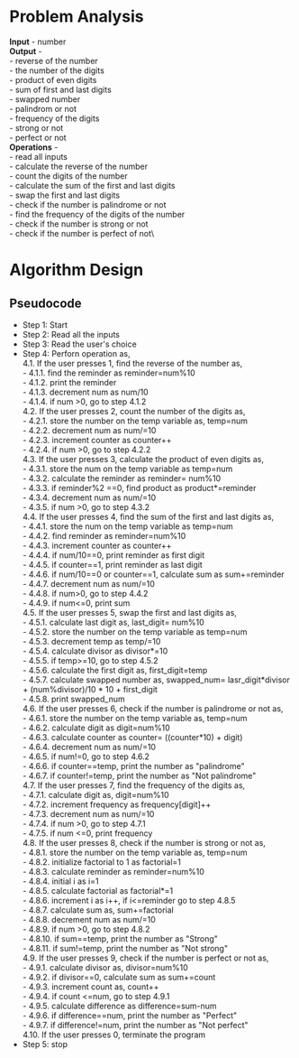 # Problem Analysis
**Input** - number\
**Output** - \
    - reverse of the number\
    - the number of the digits\
    - product of even digits\
    - sum of first and last digits\
    - swapped number\
    - palindrom or not\
    - frequency of the digits\
    - strong or not\
    - perfect or not\
**Operations** -\
    - read all inputs\
    - calculate the reverse of the number\
    - count the digits of the number\
    - calculate the sum of the first and last digits\
    - swap the first and last digits\
    - check if the number is palindrome or not\
    - find the frequency of the digits of the number\
    - check if the number is strong or not\
    - check if the number is perfect of not\
# Algorithm Design
## Pseudocode
+ Step 1: Start
+ Step 2: Read all the inputs
+ Step 3: Read the user's choice
+ Step 4: Perforn operation as,\
      4.1. If the user presses 1, find the reverse of the number as,\
                - 4.1.1. find the reminder as reminder=num%10\
                - 4.1.2. print the reminder\
                - 4.1.3. decrement num as num/10\
                - 4.1.4. if num >0, go to step 4.1.2\
      4.2. If the user presses 2, count the number of the digits as,\
                - 4.2.1. store the number on the temp variable as, temp=num\
                - 4.2.2. decrement num as num/=10\
                - 4.2.3. increment counter as counter++\
                - 4.2.4. if num >0, go to step 4.2.2\
      4.3. If the user presses 3, calculate the product of even digits as,\
                - 4.3.1. store the num on the temp variable as temp=num\
                - 4.3.2. calculate the reminder as reminder= num%10\
                - 4.3.3. if reminder%2 ==0, find product as product\*=reminder\
                - 4.3.4. decrement num as num/=10\
                - 4.3.5. if num >0, go to step 4.3.2\
      4.4. If the user presses 4, find the sum of the first and last digits as,\
               - 4.4.1. store the num on the temp variable as temp=num\
               - 4.4.2. find reminder as reminder=num%10\
               - 4.4.3. increment counter as counter++\
               - 4.4.4. if num/10==0, print reminder as first digit\
               - 4.4.5. if counter==1, print reminder as last digit\
               - 4.4.6. if num/10==0 or counter==1, calculate sum as sum+=reminder\
               - 4.4.7. decrement num as num/=10\
               - 4.4.8. if num>0, go to step 4.4.2\
               - 4.4.9. if num<=0, print sum\
     4.5. If the user presses 5, swap the first and last digits as,\
               - 4.5.1. calculate last digit as, last_digit= num%10\
               - 4.5.2. store the number on the temp variable as temp=num\
               - 4.5.3. decrement temp as temp/=10\
               - 4.5.4. calculate divisor as divisor\*=10\
               - 4.5.5. if temp>=10, go to step 4.5.2\
               - 4.5.6. calculate the first digit as, first_digit=temp\
               - 4.5.7. calculate swapped number as, swapped_num= lasr_digit\*divisor + (num%divisor)/10 \* 10 + first_digit\
               - 4.5.8. print swapped_num\
     4.6.  If the user presses 6, check if the number is palindrome or not as,\
               - 4.6.1. store the number on the temp variable as, temp=num\
               - 4.6.2. calculate digit as digit=num%10\
               - 4.6.3. calculate counter as counter= ((counter\*10) + digit)\
               - 4.6.4. decrement num as num/=10\
               - 4.6.5. if num!=0, go to step 4.6.2\
               - 4.6.6. if counter==temp, print the number as "palindrome"\
               - 4.6.7. if counter!=temp, print the number as "Not palindrome"\
     4.7.  If the user presses 7, find the frequency of the digits as,\
              - 4.7.1. calculate digit as, digit=num%10\
              - 4.7.2. increment frequency as frequency[digit]++\
              - 4.7.3. decrement num as num/=10\
              - 4.7.4. if num >0, go to step 4.7.1\
              - 4.7.5. if num <=0, print frequency\
     4.8. If the user presses 8, check if the number is strong or not as,\
              - 4.8.1. store the number on the temp variable as, temp=num\
              - 4.8.2. initialize factorial to 1 as factorial=1\
              - 4.8.3. calculate reminder as reminder=num%10\
              - 4.8.4. initial i as i=1\
              - 4.8.5. calculate factorial as factorial\*=1\
              - 4.8.6. increment i as i++, if i<=reminder go to step 4.8.5\
              - 4.8.7. calculate sum as, sum+=factorial\
              - 4.8.8. decrement num as num/=10\
              - 4.8.9. if num >0, go to step 4.8.2\
              - 4.8.10. if sum==temp, print the number as "Strong"\
              - 4.8.11. if sum!=temp, print the number as "Not strong"\
     4.9. If the user presses 9, check if the number is perfect or not as,\
              - 4.9.1. calculate divisor as, divisor=num%10\
              - 4.9.2. if divisor==0, calculate sum as sum+=count\
              - 4.9.3. increment count as, count++\
              - 4.9.4. if count <=num, go to step 4.9.1\
              - 4.9.5. calculate difference as difference=sum-num\
              - 4.9.6. if difference==num, print the number as "Perfect"\
              - 4.9.7. if difference!=num, print the number as "Not perfect"\
    4.10. If the user presses 0, terminate the program
+ Step 5: stop 
           
     















